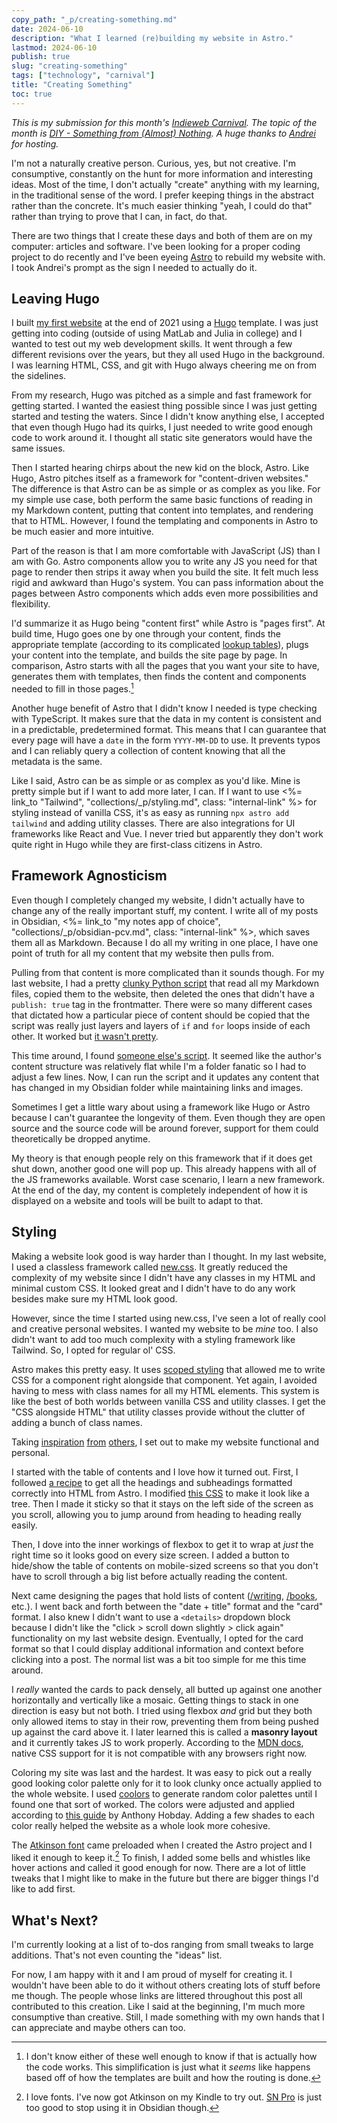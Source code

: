 ```yaml
---
copy_path: "_p/creating-something.md"
date: 2024-06-10
description: "What I learned (re)building my website in Astro."
lastmod: 2024-06-10
publish: true
slug: "creating-something"
tags: ["technology", "carnival"]
title: "Creating Something"
toc: true
---
```


*This is my submission for this month's [Indieweb Carnival](https://indieweb.org/indieweb-carnival). The topic of the month is [DIY - Something from (Almost) Nothing](https://andrei.xyz/post/indieweb-carnival-june-2024-diy-something-from-nothing/). A huge thanks to [Andrei](https://andrei.xyz/) for hosting.*

I'm not a naturally creative person. Curious, yes, but not creative. I'm consumptive, constantly on the hunt for more information and interesting ideas. Most of the time, I don't actually "create" anything with my learning, in the traditional sense of the word. I prefer keeping things in the abstract rather than the concrete. It's much easier thinking "yeah, I could do that" rather than trying to prove that I can, in fact, do that.

There are two things that I create these days and both of them are on my computer: articles and software. I've been looking for a proper coding project to do recently and I've been eyeing [Astro](https://astro.build) to rebuild my website with. I took Andrei's prompt as the sign I needed to actually do it.

## Leaving Hugo

I built [my first website](https://github.com/Westley-Winks/website-rev-1) at the end of 2021 using a [Hugo](https://gohugo.io/) template. I was just getting into coding (outside of using MatLab and Julia in college) and I wanted to test out my web development skills. It went through a few different revisions over the years, but they all used Hugo in the background. I was learning HTML, CSS, and git with Hugo always cheering me on from the sidelines.

From my research, Hugo was pitched as a simple and fast framework for getting started. I wanted the easiest thing possible since I was just getting started and testing the waters. Since I didn't know anything else, I accepted that even though Hugo had its quirks, I just needed to write good enough code to work around it. I thought all static site generators would have the same issues.

Then I started hearing chirps about the new kid on the block, Astro. Like Hugo, Astro pitches itself as a framework for "content-driven websites." The difference is that Astro can be as simple or as complex as you like. For my simple use case, both perform the same basic functions of reading in my Markdown content, putting that content into templates, and rendering that to HTML. However, I found the templating and components in Astro to be much easier and more intuitive.

Part of the reason is that I am more comfortable with JavaScript (JS) than I am with Go. Astro components allow you to write any JS you need for that page to render then strips it away when you build the site. It felt much less rigid and awkward than Hugo's system. You can pass information about the pages between Astro components which adds even more possibilities and flexibility.

I'd summarize it as Hugo being "content first" while Astro is "pages first". At build time, Hugo goes one by one through your content, finds the appropriate template (according to its complicated [lookup tables](https://gohugo.io/templates/lookup-order/)), plugs your content into the template, and builds the site page by page. In comparison, Astro starts with all the pages that you want your site to have, generates them with templates, then finds the content and components needed to fill in those pages.[^1]

Another huge benefit of Astro that I didn't know I needed is type checking with TypeScript. It makes sure that the data in my content is consistent and in a predictable, predetermined format. This means that I can guarantee that every page will have a `date` in the form `YYYY-MM-DD` to use. It prevents typos and I can reliably query a collection of content knowing that all the metadata is the same.

Like I said, Astro can be as simple or as complex as you'd like. Mine is pretty simple but if I want to add more later, I can. If I want to use <%= link_to "Tailwind", "collections/_p/styling.md", class: "internal-link" %> for styling instead of vanilla CSS, it's as easy as running `npx astro add tailwind` and adding utility classes. There are also integrations for UI frameworks like React and Vue. I never tried but apparently they don't work quite right in Hugo while they are first-class citizens in Astro.

## Framework Agnosticism

Even though I completely changed my website, I didn't actually have to change any of the really important stuff, my content. I write all of my posts in Obsidian, <%= link_to "my notes app of choice", "collections/_p/obsidian-pcv.md", class: "internal-link" %>, which saves them all as Markdown. Because I do all my writing in one place, I have one point of truth for all my content that my website then pulls from.

Pulling from that content is more complicated than it sounds though. For my last website, I had a pretty [clunky Python script](https://github.com/Westley-Winks/obsidian-to-hugo) that read all my Markdown files, copied them to the website, then deleted the ones that didn't have a `publish: true` tag in the frontmatter. There were so many different cases that dictated how a particular piece of content should be copied that the script was really just layers and layers of `if` and `for` loops inside of each other. It worked but [it wasn't pretty](https://github.com/Westley-Winks/obsidian-to-hugo/blob/main/src/obsidian_to_hugo/obsidian_to_hugo.py#L107).

This time around, I found [someone else's script](https://github.com/Westley-Winks/obsidian-to-astro-sync). It seemed like the author's content structure was relatively flat while I'm a folder fanatic so I had to adjust a few lines. Now, I can run the script and it updates any content that has changed in my Obsidian folder while maintaining links and images.

Sometimes I get a little wary about using a framework like Hugo or Astro because I can't guarantee the longevity of them. Even though they are open source and the source code will be around forever, support for them could theoretically be dropped anytime.

My theory is that enough people rely on this framework that if it does get shut down, another good one will pop up. This already happens with all of the JS frameworks available. Worst case scenario, I learn a new framework. At the end of the day, my content is completely independent of how it is displayed on a website and tools will be built to adapt to that.

## Styling

Making a website look good is way harder than I thought. In my last website, I used a classless framework called [new.css](https://newcss.net/). It greatly reduced the complexity of my website since I didn't have any classes in my HTML and minimal custom CSS. It looked great and I didn't have to do any work besides make sure my HTML look good.

However, since the time I started using new.css, I've seen a lot of really cool and creative personal websites. I wanted my website to be *mine* too. I also didn't want to add too much complexity with a styling framework like Tailwind. So, I opted for regular ol' CSS.

Astro makes this pretty easy. It uses [scoped styling](https://docs.astro.build/en/guides/styling/#scoped-styles) that allowed me to write CSS for a component right alongside that component. Yet again, I avoided having to mess with class names for all my HTML elements. This system is like the best of both worlds between vanilla CSS and utility classes. I get the "CSS alongside HTML" that utility classes provide without the clutter of adding a bunch of class names.

Taking [inspiration](https://brutal.elian.codes/) [from](https://flamedfury.com/posts/) [others](https://piccalil.li/), I set out to make my website functional and personal.

I started with the table of contents and I love how it turned out. First, I followed [a recipe](https://kld.dev/building-table-of-contents/) to get all the headings and subheadings formatted correctly into HTML from Astro. I modified [this CSS](https://gist.github.com/dylancwood/7368914) to make it look like a tree. Then I made it sticky so that it stays on the left side of the screen as you scroll, allowing you to jump around from heading to heading really easily.

Then, I dove into the inner workings of flexbox to get it to wrap at *just* the right time so it looks good on every size screen. I added a button to hide/show the table of contents on mobile-sized screens so that you don't have to scroll through a big list before actually reading the content.

Next came designing the pages that hold lists of content ([/writing](/p/), [/books](/b/), etc.). I went back and forth between the "date + title" format and the "card" format. I also knew I didn't want to use a `<details>` dropdown block because I didn't like the "click > scroll down slightly > click again" functionality on my last website design. Eventually, I opted for the card format so that I could display additional information and context before clicking into a post. The normal list was a bit too simple for me this time around.

I *really* wanted the cards to pack densely, all butted up against one another horizontally and vertically like a mosaic. Getting things to stack in one direction is easy but not both. I tried using flexbox *and* grid but they both only allowed items to stay in their row, preventing them from being pushed up against the card above it. I later learned this is called a **masonry layout** and it currently takes JS to work properly. According to the [MDN docs](https://developer.mozilla.org/en-US/docs/Web/CSS/CSS_grid_layout/Masonry_layout), native CSS support for it is not compatible with any browsers right now.

Coloring my site was last and the hardest. It was easy to pick out a really good looking color palette only for it to look clunky once actually applied to the whole website. I used [coolors](https://coolors.co/) to generate random color palettes until I found one that sort of worked. The colors were adjusted and applied according to [this guide](https://anthonyhobday.com/sideprojects/saferules/) by Anthony Hobday. Adding a few shades to each color really helped the website as a whole look more cohesive.

The [Atkinson font](https://brailleinstitute.org/freefont) came preloaded when I created the Astro project and I liked it enough to keep it.[^2] To finish, I added some bells and whistles like hover actions and called it good enough for now. There are a lot of little tweaks that I might like to make in the future but there are bigger things I'd like to add first.

## What's Next?

I'm currently looking at a list of to-dos ranging from small tweaks to large additions. That's not even counting the "ideas" list.

For now, I am happy with it and I am proud of myself for creating it. I wouldn't have been able to do it without others creating lots of stuff before me though. The people whose links are littered throughout this post all contributed to this creation. Like I said at the beginning, I'm much more consumptive than creative. Still, I made something with my own hands that I can appreciate and maybe others can too.

[^1]: I don't know either of these well enough to know if that is actually how the code works. This simplification is just what it *seems* like happens based off of how the templates are built and how the routing is done.
[^2]: I love fonts. I've now got Atkinson on my Kindle to try out. [SN Pro](https://supernotes.app/blog/posts/sn-pro-font-family/) is just too good to stop using it in Obsidian though.
